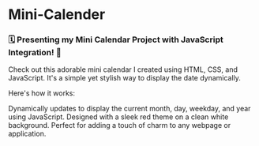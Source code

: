 # Mini-Calender


### 🗓️ Presenting my Mini Calendar Project with JavaScript Integration! 📅

Check out this adorable mini calendar I created using HTML, CSS, and JavaScript. It's a simple yet stylish way to display the date dynamically.


Here's how it works:

Dynamically updates to display the current month, day, weekday, and year using JavaScript.
Designed with a sleek red theme on a clean white background.
Perfect for adding a touch of charm to any webpage or application.
